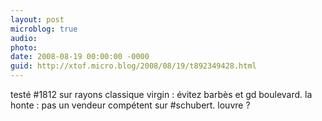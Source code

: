 ```yaml
---
layout: post
microblog: true
audio: 
photo: 
date: 2008-08-19 00:00:00 -0000
guid: http://xtof.micro.blog/2008/08/19/t892349428.html
---
```

testé #1812 sur rayons classique virgin : évitez barbès et gd boulevard. la honte : pas un vendeur compétent sur #schubert. louvre ?

